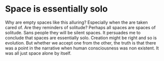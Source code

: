 # Space is essentially solo

Why are empty spaces like this alluring? Especially when the are taken cared of. Are they reminders of solitude? Perhaps all spaces are spaces of solitude. Sans people they will be silent spaces. It persuades me to conclude that spaces are essentially solo. Creation might be right and so is evolution. But whether we accept one from the other, the truth is that there was a point in the narrative when human consciousness was non existent. It was all just space alone by itself.

